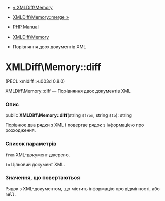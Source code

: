- [« XMLDiff\Memory](class.xmldiff-memory.md)
- [XMLDiff\Memory::merge »](xmldiff-memory.merge.md)

- [PHP Manual](index.md)
- [XMLDiff\Memory](class.xmldiff-memory.md)
- Порівняння двох документів XML

# XMLDiff\Memory::diff

(PECL xmldiff \>u003d 0.8.0)

XMLDiff\Memory::diff — Порівняння двох документів XML

### Опис

public **XMLDiff\Memory::diff**(string `$from`, string `$to`): string

Порівнює два рядки з XML і повертає рядок з інформацією про
розходження.

### Список параметрів

`from`
XML-документ джерело.

`to`
Цільовий документ XML.

### Значення, що повертаються

Рядок з XML-документом, що містить інформацію про відмінності, або
**`null`**.
